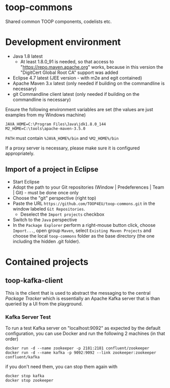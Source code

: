 # toop-commons
Shared common TOOP components, codelists etc.

# Development environment

* Java 1.8 latest
  * At least 1.8.0_91 is needed, so that access to "https://repo.maven.apache.org" works, because in this version the "DigitCert Global Root CA" support was added
* Eclipse 4.7 latest (JEE version - with m2e and egit contained)
* Apache Maven 3.x latest (only needed if building on the commandline is necessary)
* git Commandline client latest (only needed if building on the commandline is necessary)

Ensure the following environment variables are set (the values are just examples from my Windows machine)

```
JAVA_HOME=C:\Program Files\Java\jdk1.8.0_144
M2_HOME=C:\tools\apache-maven-3.5.0
```

`PATH` must contain `%JAVA_HOME%/bin` and `%M2_HOME%/bin`

If a proxy server is necessary, please make sure it is configured appropriately.

## Import of a project in Eclipse

* Start Eclipse
* Adopt the path to your Git repositories (Window | Predeferences | Team | Git) - must be done once only
* Choose the "git" perspective (right top)
* Paste the URL `https://github.com/TOOP4EU/toop-commons.git` in the window labeled `Git Repositories`.
  * Deselect the `Import projects` checkbox
* Switch to the `Java` perspective
* In the `Package Explorer` perform a right-mouse button click, choose `Import...`, open group `Maven`, select `Existing Maven Projects` and choose the local `toop-commons` folder as the base directory (the one including the hidden .git folder). 

# Contained projects

## toop-kafka-client

This is the client that is used to abstract the messaging to the central *Package Tracker* which is essentially an Apache Kafka server that is than queried by a UI from the playground. 


### Kafka Server Test

To run a test Kafka server on "localhost:9092" as expected by the default configuration, you can use Docker and run the following 2 machines (in that order)

```
docker run -d --name zookeeper -p 2181:2181 confluent/zookeeper
docker run -d --name kafka -p 9092:9092 --link zookeeper:zookeeper confluent/kafka
```

if you don't need them, you can stop them again with

```
docker stop kafka
docker stop zookeeper
```
